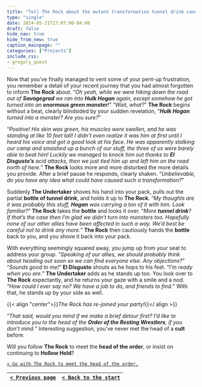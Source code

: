 ```yaml
---
title: "Tell The Rock about the mutant transformation tunnel drink caused for Hogan, then ask if everyone is ready to leave and track down Macho Man."
type: "single"
date: 2024-05-21T17:07:00-04:00
draft: false
hide_nav: true
hide_from_new: true
caption_mainpage: ""
categories: ["Projects"]
include_css:
- gregory_quest
---
```


Now that you’ve finally managed to vent some of your pent-up frustration, you remember a detail of your recent journey that you had almost forgotten to inform **The Rock** about. “*Oh yeah, while we were hiking down the road out of **Savagegrad** we ran into **Hulk Hogan** again, except somehow he got turned into an **enormous green monster**!*” “*Wait, what?*” **The Rock** begins without a beat, clearly blindsided by your sudden revelation, “***Hulk Hogan** turned into a monster? Are you sure?*”

“*Positive! His skin was green, his muscles were swollen, and he was standing at like 10 feet tall! I didn’t even realize it was him at first until I heard his voice and got a good look at his face. He was apparently stalking our camp and smashed up a bunch of our stuff, the three of us were barely able to beat him! Luckily we managed to knock him out thanks to **El Disgusto’s** acid attacks, then we just tied him up and left him on the road north of here.*” **The Rock** looks more and more disturbed the more details you provide. After a brief pause he responds, clearly shaken. “*Unbelievable, do you have any idea what could have caused such a transformation?*”

Suddenly **The Undertaker** shoves his hand into your pack, pulls out the partial **bottle of tunnel drink**, and holds it up to **The Rock**. “*My thoughts are it was probably this stuff, **Hogan** was carrying a ton of it with him. Look familiar?*” **The Rock** takes the **bottle** and looks it over. “*More **tunnel drink**? If that’s the case then I’m glad we didn’t turn into monsters too. Hopefully none of our other allies have been affected in such a way. We’d best be careful not to drink any more.*” **The Rock** then cautiously hands the **bottle** back to you, and you shove it back into your pack.

With everything seemingly squared away, you jump up from your seat to address your group. “*Speaking of our allies, we should probably think about heading out soon so we can find everyone else. Any objections?*” “*Sounds good to me!*” **El Disgusto** shouts as he hops to his feet. “*I’m ready when you are.*” **The Undertaker** adds as he stands up too. You look over to **The Rock** expectantly, and he returns your gaze with a smile and a nod. “*How could I ever say no? We have a job to do, and friends to find.*” With that, he stands up by your side as well.

{{< align "center">}}*The Rock has re-joined your party!*{{</ align >}}

“*That said, would you mind if we make a brief detour first? I’d like to introduce you to the head of the **Order of the Resting Wrestlers**, if you don’t mind.*” Interesting suggestion, you’ve never met the head of a **cult** before.

Will you follow **The Rock** to meet the **head of the order**, or insist on continuing to **Hollow Hold**?

[``> Go with The Rock to meet the head of the order.``](../113)

|[``< Previous page``](../111)|[``< Back to the start``](../)|
|---|---|